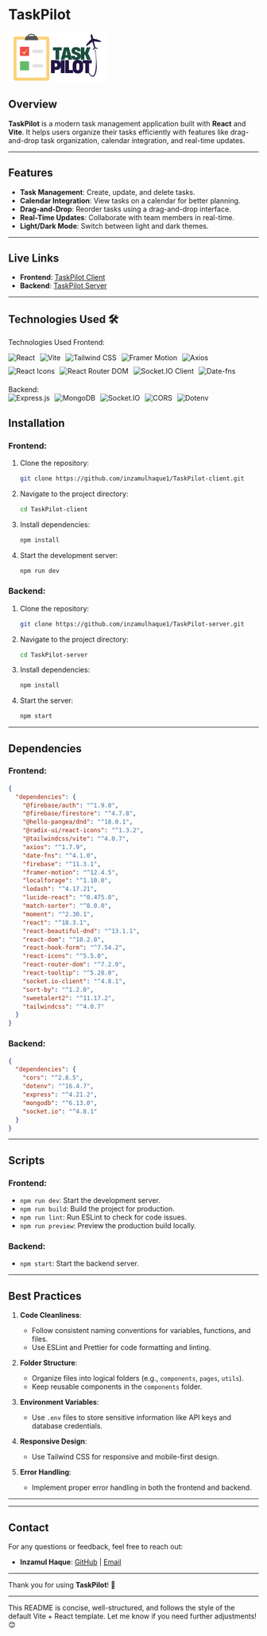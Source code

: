 

# TaskPilot

![TaskPilot Logo](https://github.com/inzamulhaque1/TaskPilot-client/blob/main/src/assets/images/logo/TaskPilot.png)

## Overview

**TaskPilot** is a modern task management application built with **React** and **Vite**. It helps users organize their tasks efficiently with features like drag-and-drop task organization, calendar integration, and real-time updates.

---

## Features

- **Task Management**: Create, update, and delete tasks.
- **Calendar Integration**: View tasks on a calendar for better planning.
- **Drag-and-Drop**: Reorder tasks using a drag-and-drop interface.
- **Real-Time Updates**: Collaborate with team members in real-time.
- **Light/Dark Mode**: Switch between light and dark themes.

---

## Live Links

- **Frontend**: [TaskPilot Client](https://job-portal-bb2fa.web.app/)
- **Backend**: [TaskPilot Server](https://taskpilot-server-pied.vercel.app)

---

## Technologies Used 🛠️

Technologies Used
Frontend:
<div style="display: flex; flex-wrap: wrap; gap: 10px; margin-bottom: 20px;"> <img src="https://img.shields.io/badge/React-61DAFB?style=for-the-badge&logo=react&logoColor=black" alt="React" /> <img src="https://img.shields.io/badge/Vite-646CFF?style=for-the-badge&logo=vite&logoColor=white" alt="Vite" /> <img src="https://img.shields.io/badge/Tailwind_CSS-06B6D4?style=for-the-badge&logo=tailwind-css&logoColor=white" alt="Tailwind CSS" /> <img src="https://img.shields.io/badge/Framer_Motion-0055FF?style=for-the-badge&logo=framer&logoColor=white" alt="Framer Motion" /> <img src="https://img.shields.io/badge/Axios-5A29E4?style=for-the-badge&logo=axios&logoColor=white" alt="Axios" /> <img src="https://img.shields.io/badge/React_Icons-61DAFB?style=for-the-badge&logo=react&logoColor=black" alt="React Icons" /> <img src="https://img.shields.io/badge/React_Router-CA4245?style=for-the-badge&logo=react-router&logoColor=white" alt="React Router DOM" /> <img src="https://img.shields.io/badge/Socket.IO-010101?style=for-the-badge&logo=socket.io&logoColor=white" alt="Socket.IO Client" /> <img src="https://img.shields.io/badge/Date_fns-007ACC?style=for-the-badge&logo=javascript&logoColor=white" alt="Date-fns" /> </div>
Backend:
<div style="display: flex; flex-wrap: wrap; gap: 10px; margin-bottom: 20px;"> <img src="https://img.shields.io/badge/Express.js-000000?style=for-the-badge&logo=express&logoColor=white" alt="Express.js" /> <img src="https://img.shields.io/badge/MongoDB-47A248?style=for-the-badge&logo=mongodb&logoColor=white" alt="MongoDB" /> <img src="https://img.shields.io/badge/Socket.IO-010101?style=for-the-badge&logo=socket.io&logoColor=white" alt="Socket.IO" /> <img src="https://img.shields.io/badge/CORS-000000?style=for-the-badge&logo=cors&logoColor=white" alt="CORS" /> <img src="https://img.shields.io/badge/Dotenv-ECD53F?style=for-the-badge&logo=dotenv&logoColor=black" alt="Dotenv" /> </div>



## Installation

### Frontend:
1. Clone the repository:
   ```bash
   git clone https://github.com/inzamulhaque1/TaskPilot-client.git
   ```
2. Navigate to the project directory:
   ```bash
   cd TaskPilot-client
   ```
3. Install dependencies:
   ```bash
   npm install
   ```
4. Start the development server:
   ```bash
   npm run dev
   ```

### Backend:
1. Clone the repository:
   ```bash
   git clone https://github.com/inzamulhaque1/TaskPilot-server.git
   ```
2. Navigate to the project directory:
   ```bash
   cd TaskPilot-server
   ```
3. Install dependencies:
   ```bash
   npm install
   ```
4. Start the server:
   ```bash
   npm start
   ```

---


## Dependencies

### Frontend:
```json
{
  "dependencies": {
    "@firebase/auth": "^1.9.0",
    "@firebase/firestore": "^4.7.8",
    "@hello-pangea/dnd": "^18.0.1",
    "@radix-ui/react-icons": "^1.3.2",
    "@tailwindcss/vite": "^4.0.7",
    "axios": "^1.7.9",
    "date-fns": "^4.1.0",
    "firebase": "^11.3.1",
    "framer-motion": "^12.4.5",
    "localforage": "^1.10.0",
    "lodash": "^4.17.21",
    "lucide-react": "^0.475.0",
    "match-sorter": "^8.0.0",
    "moment": "^2.30.1",
    "react": "^18.3.1",
    "react-beautiful-dnd": "^13.1.1",
    "react-dom": "^18.2.0",
    "react-hook-form": "^7.54.2",
    "react-icons": "^5.5.0",
    "react-router-dom": "^7.2.0",
    "react-tooltip": "^5.28.0",
    "socket.io-client": "^4.8.1",
    "sort-by": "^1.2.0",
    "sweetalert2": "^11.17.2",
    "tailwindcss": "^4.0.7"
  }
}
```

### Backend:
```json
{
  "dependencies": {
    "cors": "^2.8.5",
    "dotenv": "^16.4.7",
    "express": "^4.21.2",
    "mongodb": "^6.13.0",
    "socket.io": "^4.8.1"
  }
}
```

---

## Scripts

### Frontend:
- `npm run dev`: Start the development server.
- `npm run build`: Build the project for production.
- `npm run lint`: Run ESLint to check for code issues.
- `npm run preview`: Preview the production build locally.

### Backend:
- `npm start`: Start the backend server.

---

## Best Practices

1. **Code Cleanliness**:
   - Follow consistent naming conventions for variables, functions, and files.
   - Use ESLint and Prettier for code formatting and linting.

2. **Folder Structure**:
   - Organize files into logical folders (e.g., `components`, `pages`, `utils`).
   - Keep reusable components in the `components` folder.

3. **Environment Variables**:
   - Use `.env` files to store sensitive information like API keys and database credentials.

4. **Responsive Design**:
   - Use Tailwind CSS for responsive and mobile-first design.

5. **Error Handling**:
   - Implement proper error handling in both the frontend and backend.

---


---

## Contact

For any questions or feedback, feel free to reach out:
- **Inzamul Haque**: [GitHub](https://github.com/inzamulhaque1) | [Email](mailto:inzamulhaque1@gmail.com)

---

Thank you for using **TaskPilot**! 🚀

--- 

This README is concise, well-structured, and follows the style of the default Vite + React template. Let me know if you need further adjustments! 😊
